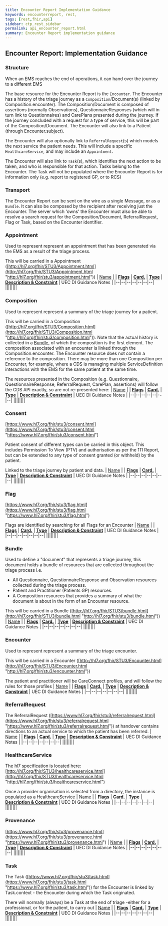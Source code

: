```yaml
---
title: Encounter Report Implementation Guidance
keywords: encounterreport, rest,
tags: [rest,fhir,api]
sidebar: ctp_rest_sidebar
permalink: api_encounter_report.html
summary: Encounter Report implementation guidance 
---
```


## Encounter Report: Implementation Guidance
### Structure
When an EMS reaches the end of operations, it can hand over the journey to a different EMS

The base resource for the Encounter Report is the `Encounter`. The Encounter has a history of the triage journey as a  `Composition`/Document(s) (linked by Composition.encounter). The Composition/Document is composed of assertions (normally Observations), QuestionnaireResponses (which will in turn link to Questionnaires) and CarePlans presented during the journey. If the journey concluded with a request for a type of service, this will be part of the Composition/Document. The Encounter will also link to a Patient (through Encounter.subject).

The Encounter will also optionally link to `ReferralRequest`(s) which models the next service the patient needs. This will include a specific `HealthcareService`, and may include an `Appointment`.

The Encounter will also link to `Task`(s), which identifies the next action to be taken, and who is responsible for that action. Tasks belong to the Encounter. The Task will not be populated where the Encounter Report is for information only (e.g. report to registered GP, or to RCS)

### Transport ###
The Encounter Report can be sent on the wire as a single Message, or as a `Bundle`. It can also be composed by the recipient after receiving just the Encounter. The server which 'owns' the Encounter must also be able to resolve a search request for the Composition/Document, ReferralRequest, Flag or Task, based on the Encounter identifier.

### Appointment ###
Used to represent represent an appointment that has been generated via the EMS as a result of the triage process.

This will be carried in a Appointment ([http://hl7.org/fhir/STU3/Appointment.html](http://hl7.org/fhir/STU3/Appointment.html "http://hl7.org/fhir/stu3/appointment.html"))
| [Name](https://www.hl7.org/fhir/stu3/formats.html#table) |  |  **[Flags](https://www.hl7.org/fhir/stu3/formats.html#table "https://www.hl7.org/fhir/stu3/formats.html#table")** | **[Card.](https://www.hl7.org/fhir/stu3/formats.html#table "https://www.hl7.org/fhir/stu3/formats.html#table")** | **[Type](https://www.hl7.org/fhir/stu3/formats.html#table "https://www.hl7.org/fhir/stu3/formats.html#table")** | **[Description & Constraint](https://www.hl7.org/fhir/stu3/formats.html#table "https://www.hl7.org/fhir/stu3/formats.html#table")** | UEC DI Guidance Notes |
|--|--|--|--|--|--|--|
||||||||

### Composition ###
Used to represent represent a summary of the triage journey for a patient.

This will be carried in a Composition ([http://hl7.org/fhir/STU3/Composition.html](http://hl7.org/fhir/STU3/Composition.html "http://hl7.org/fhir/stu3/composition.html")). Note that the actual history is collected in a [Bundle](https://confluence.digital.nhs.uk/display/TOM/Bundle "https://confluence.digital.nhs.uk/display/tom/bundle"), of which the composition is the first element. The composition associated with an encounter is linked through the Composition.encounter. The Encounter resource does not contain a reference to the composition. There may be more than one Composition per Encounter, for example, where a CDS is managing multiple ServiceDefinition interactions with the EMS for the same patient at the same time.

The resources presented in the Composition (e.g. Questionnaire, QuestionnaireResponse, ReferralRequest, CarePlan, assertions) will follow the CDS API exactly, so are not re-presented here:
| [Name](https://www.hl7.org/fhir/stu3/formats.html#table) |  |  **[Flags](https://www.hl7.org/fhir/stu3/formats.html#table "https://www.hl7.org/fhir/stu3/formats.html#table")** | **[Card.](https://www.hl7.org/fhir/stu3/formats.html#table "https://www.hl7.org/fhir/stu3/formats.html#table")** | **[Type](https://www.hl7.org/fhir/stu3/formats.html#table "https://www.hl7.org/fhir/stu3/formats.html#table")** | **[Description & Constraint](https://www.hl7.org/fhir/stu3/formats.html#table "https://www.hl7.org/fhir/stu3/formats.html#table")** | UEC DI Guidance Notes |
|--|--|--|--|--|--|--|
||||||||
### Consent ###
[https://www.hl7.org/fhir/stu3/consent.html](https://www.hl7.org/fhir/stu3/consent.html "https://www.hl7.org/fhir/stu3/consent.html")

Patient consent of different types can be carried in this object. This includes Permission To View (PTV) and authorisation as per the 111 Report, but can be extended to any type of consent granted (or withheld) by the patient.

Linked to the triage journey by patient and data.
| [Name](https://www.hl7.org/fhir/stu3/formats.html#table) |  |  **[Flags](https://www.hl7.org/fhir/stu3/formats.html#table "https://www.hl7.org/fhir/stu3/formats.html#table")** | **[Card.](https://www.hl7.org/fhir/stu3/formats.html#table "https://www.hl7.org/fhir/stu3/formats.html#table")** | **[Type](https://www.hl7.org/fhir/stu3/formats.html#table "https://www.hl7.org/fhir/stu3/formats.html#table")** | **[Description & Constraint](https://www.hl7.org/fhir/stu3/formats.html#table "https://www.hl7.org/fhir/stu3/formats.html#table")** | UEC DI Guidance Notes |
|--|--|--|--|--|--|--|
||||||||
### Flag ###
[https://www.hl7.org/fhir/stu3/flag.html](https://www.hl7.org/fhir/stu3/flag.html "https://www.hl7.org/fhir/stu3/flag.html")

Flags are identified by searching for all Flags for an Encounter
| [Name](https://www.hl7.org/fhir/stu3/formats.html#table) |  |  **[Flags](https://www.hl7.org/fhir/stu3/formats.html#table "https://www.hl7.org/fhir/stu3/formats.html#table")** | **[Card.](https://www.hl7.org/fhir/stu3/formats.html#table "https://www.hl7.org/fhir/stu3/formats.html#table")** | **[Type](https://www.hl7.org/fhir/stu3/formats.html#table "https://www.hl7.org/fhir/stu3/formats.html#table")** | **[Description & Constraint](https://www.hl7.org/fhir/stu3/formats.html#table "https://www.hl7.org/fhir/stu3/formats.html#table")** | UEC DI Guidance Notes |
|--|--|--|--|--|--|--|
||||||||
### Bundle ###
Used to define a "document" that represents a triage journey, this document holds a bundle of resources that are collected throughout the triage process i.e.

-   All Questionnaire, QuestionnaireResponse and Observation resources collected during the triage process.
-   Patient and Practitioner (Patients GP) resources.
-   A Composition resources that provides a summary of what the document is about in the form of an Encounter resource.

This will be carried in a Bundle ([http://hl7.org/fhir/STU3/bundle.html](http://hl7.org/fhir/STU3/bundle.html "http://hl7.org/fhir/stu3/bundle.html"))
| [Name](https://www.hl7.org/fhir/stu3/formats.html#table) |  |  **[Flags](https://www.hl7.org/fhir/stu3/formats.html#table "https://www.hl7.org/fhir/stu3/formats.html#table")** | **[Card.](https://www.hl7.org/fhir/stu3/formats.html#table "https://www.hl7.org/fhir/stu3/formats.html#table")** | **[Type](https://www.hl7.org/fhir/stu3/formats.html#table "https://www.hl7.org/fhir/stu3/formats.html#table")** | **[Description & Constraint](https://www.hl7.org/fhir/stu3/formats.html#table "https://www.hl7.org/fhir/stu3/formats.html#table")** | UEC DI Guidance Notes |
|--|--|--|--|--|--|--|
||||||||
### Encounter ###
Used to represent represent a summary of the triage encounter.

This will be carried in a Encounter ([http://hl7.org/fhir/STU3/Encounter.html](http://hl7.org/fhir/STU3/Encounter.html "http://hl7.org/fhir/stu3/encounter.html"))

The patient and practitioner will be CareConnect profiles, and will follow the rules for those profiles
| [Name](https://www.hl7.org/fhir/stu3/formats.html#table) |  |  **[Flags](https://www.hl7.org/fhir/stu3/formats.html#table "https://www.hl7.org/fhir/stu3/formats.html#table")** | **[Card.](https://www.hl7.org/fhir/stu3/formats.html#table "https://www.hl7.org/fhir/stu3/formats.html#table")** | **[Type](https://www.hl7.org/fhir/stu3/formats.html#table "https://www.hl7.org/fhir/stu3/formats.html#table")** | **[Description & Constraint](https://www.hl7.org/fhir/stu3/formats.html#table "https://www.hl7.org/fhir/stu3/formats.html#table")** | UEC DI Guidance Notes |
|--|--|--|--|--|--|--|
||||||||
### ReferralRequest ###
The ReferralRequest ([https://www.hl7.org/fhir/stu3/referralrequest.html](https://www.hl7.org/fhir/stu3/referralrequest.html "https://www.hl7.org/fhir/stu3/referralrequest.html")) at handover contains directions to an actual service to which the patient has been referred.
| [Name](https://www.hl7.org/fhir/stu3/formats.html#table) |  |  **[Flags](https://www.hl7.org/fhir/stu3/formats.html#table "https://www.hl7.org/fhir/stu3/formats.html#table")** | **[Card.](https://www.hl7.org/fhir/stu3/formats.html#table "https://www.hl7.org/fhir/stu3/formats.html#table")** | **[Type](https://www.hl7.org/fhir/stu3/formats.html#table "https://www.hl7.org/fhir/stu3/formats.html#table")** | **[Description & Constraint](https://www.hl7.org/fhir/stu3/formats.html#table "https://www.hl7.org/fhir/stu3/formats.html#table")** | UEC DI Guidance Notes |
|--|--|--|--|--|--|--|
||||||||
### HealthcareService ###
The hl7 specification is located here: [http://hl7.org/fhir/STU3/healthcareservice.html](http://hl7.org/fhir/STU3/healthcareservice.html "http://hl7.org/fhir/stu3/healthcareservice.html")

Once a provider organisation is selected from a directory, the instance is populated as a HealthcareService
| [Name](https://www.hl7.org/fhir/stu3/formats.html#table) |  |  **[Flags](https://www.hl7.org/fhir/stu3/formats.html#table "https://www.hl7.org/fhir/stu3/formats.html#table")** | **[Card.](https://www.hl7.org/fhir/stu3/formats.html#table "https://www.hl7.org/fhir/stu3/formats.html#table")** | **[Type](https://www.hl7.org/fhir/stu3/formats.html#table "https://www.hl7.org/fhir/stu3/formats.html#table")** | **[Description & Constraint](https://www.hl7.org/fhir/stu3/formats.html#table "https://www.hl7.org/fhir/stu3/formats.html#table")** | UEC DI Guidance Notes |
|--|--|--|--|--|--|--|
||||||||
### Provenance ###
[https://www.hl7.org/fhir/stu3/provenance.html](https://www.hl7.org/fhir/stu3/provenance.html "https://www.hl7.org/fhir/stu3/provenance.html")
| [Name](https://www.hl7.org/fhir/stu3/formats.html#table) |  |  **[Flags](https://www.hl7.org/fhir/stu3/formats.html#table "https://www.hl7.org/fhir/stu3/formats.html#table")** | **[Card.](https://www.hl7.org/fhir/stu3/formats.html#table "https://www.hl7.org/fhir/stu3/formats.html#table")** | **[Type](https://www.hl7.org/fhir/stu3/formats.html#table "https://www.hl7.org/fhir/stu3/formats.html#table")** | **[Description & Constraint](https://www.hl7.org/fhir/stu3/formats.html#table "https://www.hl7.org/fhir/stu3/formats.html#table")** | UEC DI Guidance Notes |
|--|--|--|--|--|--|--|
||||||||
### Task ###
The Task ([https://www.hl7.org/fhir/stu3/task.html](https://www.hl7.org/fhir/stu3/task.html "https://www.hl7.org/fhir/stu3/task.html")) for the Encounter is linked by Task.context - the Encounter during which the Task originated.

There will normally (always) be a Task at the end of triage -either for a professional, or for the patient, to carry out
| [Name](https://www.hl7.org/fhir/stu3/formats.html#table) |  |  **[Flags](https://www.hl7.org/fhir/stu3/formats.html#table "https://www.hl7.org/fhir/stu3/formats.html#table")** | **[Card.](https://www.hl7.org/fhir/stu3/formats.html#table "https://www.hl7.org/fhir/stu3/formats.html#table")** | **[Type](https://www.hl7.org/fhir/stu3/formats.html#table "https://www.hl7.org/fhir/stu3/formats.html#table")** | **[Description & Constraint](https://www.hl7.org/fhir/stu3/formats.html#table "https://www.hl7.org/fhir/stu3/formats.html#table")** | UEC DI Guidance Notes |
|--|--|--|--|--|--|--|
||||||||
<!--stackedit_data:
eyJkaXNjdXNzaW9ucyI6eyJuWnN0WG1EcHVVUEZLUndMIjp7In
N0YXJ0Ijo0NDAsImVuZCI6ODUzLCJ0ZXh0IjoiVGhlIEVuY291
bnRlciBoYXMgYSBoaXN0b3J5IG9mIHRoZSB0cmlhZ2Ugam91cm
5leSBhcyBhICBgQ29tcG9zaXRpb25gL0RvY3VtZW50KOKApiJ9
fSwiY29tbWVudHMiOnsiTFJWbFJHWTVhdHhaM1A5QyI6eyJkaX
NjdXNzaW9uSWQiOiJuWnN0WG1EcHVVUEZLUndMIiwic3ViIjoi
Z2g6NjA2NTMxMDAiLCJ0ZXh0IjoiTmVlZHMgZGVjaXNpb24gb2
4gd2hldGhlciBDb21wb3NpdGlvbnMgd2lsbCBiZSBpbmNsdWRl
ZCIsImNyZWF0ZWQiOjE1ODE2MTE0NTc5NzB9fSwiaGlzdG9yeS
I6Wy0xMDQ4Nzg2ODYwLDQzMTc4MDk2MiwyOTkyMTUxNTYsLTc0
ODY4ODg1LC03NDg2ODg4NV19
-->